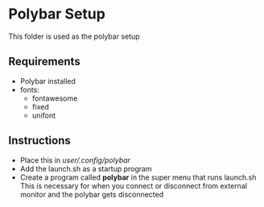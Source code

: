 # Polybar Setup

This folder is used as the polybar setup

## Requirements
- Polybar installed
- fonts:
    - fontawesome
    - fixed
    - unifont

## Instructions

- Place this in *user/.config/polybar*
- Add the launch.sh as a startup program
- Create a program called **polybar** in the super menu that runs launch.sh  
    This is necessary for when you connect or disconnect from external monitor and the polybar gets disconnected


